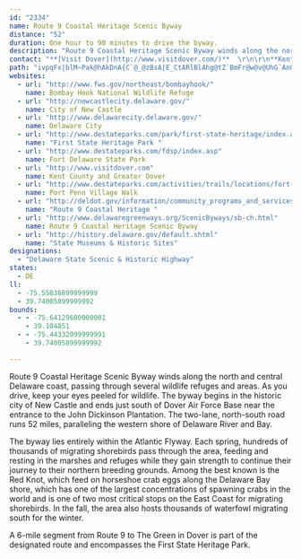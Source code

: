 ```yaml
---
id: "2334"
name: Route 9 Coastal Heritage Scenic Byway
distance: "52"
duration: One hour to 90 minutes to drive the byway.
description: "Route 9 Coastal Heritage Scenic Byway winds along the north and central Delaware coast, passing through several wildlife refuges and areas. As you drive, keep your eyes peeled for wildlife."
contact: "**[Visit Dover](http://www.visitdover.com/)**  \r\n\r\n**Kent County Delaware Convention & Visitors Bureau**    \r\n<i>435 N. DuPont Highway    \r\nDover, DE 19901</i>\r\n\r\n****1-800-233-5368****  \r\n\r\nOpen M-F 8:30am - 4:30pm"
path: "ivpqFx|blM~Pak@hAkDnA{C`@_@zBsA|E_CtARlBlAhg@tZ`BmFr@w@v@UhG`AnGvABHxD~@`HpAn@EvE~@`c@`KjBd@nAj@vGbBx_@vIrq@pPlAP~KbC|IjCld@~KnAf@`HxAtd@tLrc@|JdAP|@?ta@mChA?hALfB~@|H`KZRh_@dg@wArFhJpX|Mfb@zBpGhAzAb@^|IlETVZx@tJnn@hArDhAjBrPdSvVn[fLtOzMjPfg@zo@nSnUlHfJfYjZ~\\d]tNbNlCjAhC\\r@?hf@_GrGe@ngArAj}AiF{Caq@eCiW?_D^cJ^eEXqA|DkNzKk\\jKsf@r@wB`FuI`O}UvGyLzKeR~CkEfCyCxDiDlCqBnC_BpDaBnBs@z_@_K`E{@xSmF|FgAjD]t{B{Ilx@sCnEGnAJjYnGhBiOzPrDvb@nGxB~@lTlLt@r@dJlLd@x@Jf@pC`Od@dBf@h@`A^fCVjWdBnF`B`L~Av@Tt@n@h@t@rErMn@nAXXvFjDbFrBl@d@WnGk@lJ?lANxBjF|c@xj@{NdBIhAHtE~@|DdBlXtDpJlDtErAp@JbFDVr@zC`R`F~VVx@|LpWzB~BvjA~cA~JrJj@NrR{ANjATt@~LzRn`@|o@lDoHbGmI|XwWlBmAnUoJ`Ck@lDk@bKs@rNuFxEy@rS_@rBYfD_ApJsEzeAui@|AoAdEoHnBaEJqACi@_@qAcEgH]{AA_Aj@_EbAaKtDwYK_Ho@kTKs@Se@u@q@iMyDk@Uw@q@k@aAsEaNc@gCI}C|@eS?gA}DcW|h@}]~Vs[bMuQ`c@sj@l@YZ?nIr@x@E~Ak@vC{AdP_HxSmItq@yWhb@yOdCmEto@qp@|A_ArAg@|IqBtJmCxAw@hy@wj@Z]nKqSlj@qcAxLgh@|Wgn@j@u@r@@fF`B~AVjLFvAJnf@zI~iDxCbI@~HNtBZrD~@bDrArBjA|HrG~FfEhBjAbF`C|FzAlFj@nADvWAtIQtOmAtsBmRrGS~JGpLkAjMa@nAc@h@e@jAcBlAeFb@sAbAkBr@u@zAkA|Bw@tu@cFdb@yBzD]~@Y~@a@|AkA|SoTnBaBxQgIpMgIxQoMr@s@~AeCrx@}yAh@yB^{BhBib@RyCX{Ax@mD|GoSlL_^fAeCh@y@hD{Dd\\q]bi@yk@zHiFpBkA`C_AjfBsi@hU}IzFcAhCMrGRvjBj[bCLxCSfDaA`\\}UnB_A~@_@vCk@rDM~i@rBpEd@~Br@tC~AfAx@xXrXhFjEbC~A|CrAnTzIpEvA|ElD"
websites:
  - url: "http://www.fws.gov/northeast/bombayhook/"
    name: Bombay Hook National Wildlife Refuge
  - url: "http://newcastlecity.delaware.gov/"
    name: City of New Castle
  - url: "http://www.delawarecity.delaware.gov/"
    name: Delaware City
  - url: "http://www.destateparks.com/park/first-state-heritage/index.asp"
    name: "First State Heritage Park "
  - url: "http://www.destateparks.com/fdsp/index.asp"
    name: Fort Delaware State Park
  - url: "http://www.visitdover.com"
    name: Kent County and Greater Dover
  - url: "http://www.destateparks.com/activities/trails/locations/fort-dupont/index.asp#2"
    name: Port Penn Village Walk
  - url: "http://deldot.gov/information/community_programs_and_services/byways/route9.shtml"
    name: "Route 9 Coastal Heritage "
  - url: "http://www.delawaregreenways.org/ScenicByways/sb-ch.html"
    name: Route 9 Coastal Heritage Scenic Byway
  - url: "http://history.delaware.gov/default.shtml"
    name: "State Museums & Historic Sites"
designations:
  - "Delaware State Scenic & Historic Highway"
states:
  - DE
ll:
  - -75.55036899999999
  - 39.74005899999992
bounds:
  - - -75.64129600000001
    - 39.104851
  - - -75.44332099999991
    - 39.74005899999992

---
```


<p>Route 9 Coastal Heritage Scenic Byway winds along the north and central Delaware coast, passing through several wildlife refuges and areas. As you drive, keep your eyes peeled for wildlife. The byway begins in the historic city of New Castle and ends just south of Dover Air Force Base near the entrance to the John Dickinson Plantation. The two-lane, north-south road runs 52 miles, paralleling the western shore of Delaware River and Bay.</p>

<p>The byway lies entirely within the Atlantic Flyway. Each spring, hundreds of thousands of migrating shorebirds pass through the area, feeding and resting in the marshes and refuges while they gain strength to continue their journey to their northern breeding grounds. Among the best known is the Red Knot, which feed on horseshoe crab eggs along the Delaware Bay shore, which has one of the largest concentrations of spawning crabs in the world and is one of two most critical stops on the East Coast for migrating shorebirds. In the fall, the area also hosts thousands of waterfowl migrating south for the winter.</p>

<p>A 6-mile segment from Route 9 to The Green in Dover is part of the designated route and encompasses the First State Heritage Park.</p>
